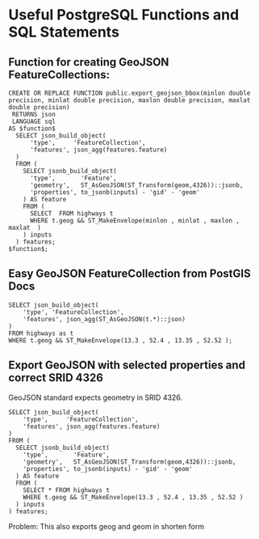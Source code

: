 # Useful PostgreSQL Functions and SQL Statements

## Function for creating GeoJSON FeatureCollections:
```postgresql
CREATE OR REPLACE FUNCTION public.export_geojson_bbox(minlon double precision, minlat double precision, maxlon double precision, maxlat double precision)
 RETURNS json
 LANGUAGE sql
AS $function$
  SELECT json_build_object(
      'type',     'FeatureCollection',
      'features', json_agg(features.feature)
  )
  FROM (
    SELECT jsonb_build_object(
      'type',       'Feature',
      'geometry',   ST_AsGeoJSON(ST_Transform(geom,4326))::jsonb,
      'properties', to_jsonb(inputs) - 'gid' - 'geom'
    ) AS feature
    FROM (
      SELECT  FROM highways t
      WHERE t.geog && ST_MakeEnvelope(minlon , minlat , maxlon , maxlat  )
    ) inputs
  ) features;
$function$;
```

## Easy GeoJSON FeatureCollection from PostGIS Docs
```postgresql
SELECT json_build_object(
    'type', 'FeatureCollection',
    'features', json_agg(ST_AsGeoJSON(t.*)::json)
)
FROM highways as t
WHERE t.geog && ST_MakeEnvelope(13.3 , 52.4 , 13.35 , 52.52 );
```

## Export GeoJSON with selected properties and correct SRID 4326

GeoJSON standard expects geometry in SRID 4326.

```postgresql
SELECT json_build_object(
    'type',     'FeatureCollection',
    'features', json_agg(features.feature)
)
FROM (
  SELECT jsonb_build_object(
    'type',       'Feature',
    'geometry',   ST_AsGeoJSON(ST_Transform(geom,4326))::jsonb,
    'properties', to_jsonb(inputs) - 'gid' - 'geom'
  ) AS feature
  FROM (
    SELECT * FROM highways t
    WHERE t.geog && ST_MakeEnvelope(13.3 , 52.4 , 13.35 , 52.52 )
  ) inputs
) features;
```
Problem: This also exports geog and geom in shorten form
